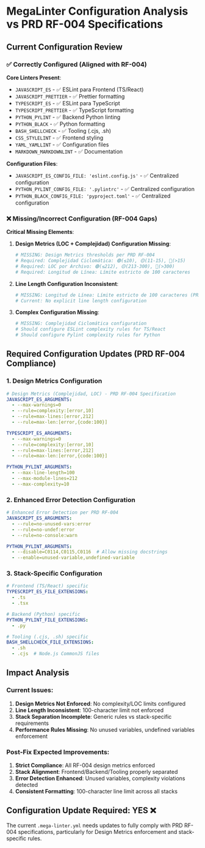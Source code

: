 # MegaLinter Configuration Analysis vs PRD RF-004 Specifications

## Current Configuration Review

### ✅ Correctly Configured (Aligned with RF-004)

**Core Linters Present**:
- `JAVASCRIPT_ES` - ✅ ESLint para Frontend (TS/React)
- `JAVASCRIPT_PRETTIER` - ✅ Prettier formatting
- `TYPESCRIPT_ES` - ✅ ESLint para TypeScript
- `TYPESCRIPT_PRETTIER` - ✅ TypeScript formatting
- `PYTHON_PYLINT` - ✅ Backend Python linting
- `PYTHON_BLACK` - ✅ Python formatting
- `BASH_SHELLCHECK` - ✅ Tooling (.cjs, .sh)
- `CSS_STYLELINT` - ✅ Frontend styling
- `YAML_YAMLLINT` - ✅ Configuration files
- `MARKDOWN_MARKDOWNLINT` - ✅ Documentation

**Configuration Files**:
- `JAVASCRIPT_ES_CONFIG_FILE: 'eslint.config.js'` - ✅ Centralized configuration
- `PYTHON_PYLINT_CONFIG_FILE: '.pylintrc'` - ✅ Centralized configuration
- `PYTHON_BLACK_CONFIG_FILE: 'pyproject.toml'` - ✅ Centralized configuration

### ❌ Missing/Incorrect Configuration (RF-004 Gaps)

**Critical Missing Elements**:

1. **Design Metrics (LOC + Complejidad) Configuration Missing**:
   ```yaml
   # MISSING: Design Metrics thresholds per PRD RF-004
   # Required: Complejidad Ciclomática: 🟢(≤10), 🟡(11-15), 🔴(>15)
   # Required: LOC por Archivo: 🟢(≤212), 🟡(213-300), 🔴(>300)
   # Required: Longitud de Línea: Límite estricto de 100 caracteres
   ```

2. **Line Length Configuration Inconsistent**:
   ```yaml
   # MISSING: Longitud de Línea: Límite estricto de 100 caracteres (PRD RF-004)
   # Current: No explicit line length configuration
   ```

3. **Complex Configuration Missing**:
   ```yaml
   # MISSING: Complejidad Ciclomática configuration
   # Should configure ESLint complexity rules for TS/React
   # Should configure Pylint complexity rules for Python
   ```

## Required Configuration Updates (PRD RF-004 Compliance)

### 1. Design Metrics Configuration
```yaml
# Design Metrics (Complejidad, LOC) - PRD RF-004 Specification
JAVASCRIPT_ES_ARGUMENTS:
  - --max-warnings=0
  - --rule=complexity:[error,10]
  - --rule=max-lines:[error,212]
  - --rule=max-len:[error,{code:100}]

TYPESCRIPT_ES_ARGUMENTS:
  - --max-warnings=0  
  - --rule=complexity:[error,10]
  - --rule=max-lines:[error,212]
  - --rule=max-len:[error,{code:100}]

PYTHON_PYLINT_ARGUMENTS:
  - --max-line-length=100
  - --max-module-lines=212
  - --max-complexity=10
```

### 2. Enhanced Error Detection Configuration
```yaml
# Enhanced Error Detection per PRD RF-004
JAVASCRIPT_ES_ARGUMENTS:
  - --rule=no-unused-vars:error
  - --rule=no-undef:error
  - --rule=no-console:warn

PYTHON_PYLINT_ARGUMENTS:
  - --disable=C0114,C0115,C0116  # Allow missing docstrings
  - --enable=unused-variable,undefined-variable
```

### 3. Stack-Specific Configuration
```yaml
# Frontend (TS/React) specific
TYPESCRIPT_ES_FILE_EXTENSIONS:
  - .ts
  - .tsx

# Backend (Python) specific  
PYTHON_PYLINT_FILE_EXTENSIONS:
  - .py

# Tooling (.cjs, .sh) specific
BASH_SHELLCHECK_FILE_EXTENSIONS:
  - .sh
  - .cjs  # Node.js CommonJS files
```

## Impact Analysis

### Current Issues:
1. **Design Metrics Not Enforced**: No complexity/LOC limits configured
2. **Line Length Inconsistent**: 100-character limit not enforced
3. **Stack Separation Incomplete**: Generic rules vs stack-specific requirements
4. **Performance Rules Missing**: No unused variables, undefined variables enforcement

### Post-Fix Expected Improvements:
1. **Strict Compliance**: All RF-004 design metrics enforced
2. **Stack Alignment**: Frontend/Backend/Tooling properly separated
3. **Error Detection Enhanced**: Unused variables, complexity violations detected
4. **Consistent Formatting**: 100-character line limit across all stacks

## Configuration Update Required: YES ❌

The current `.mega-linter.yml` needs updates to fully comply with PRD RF-004 specifications, particularly for Design Metrics enforcement and stack-specific rules.